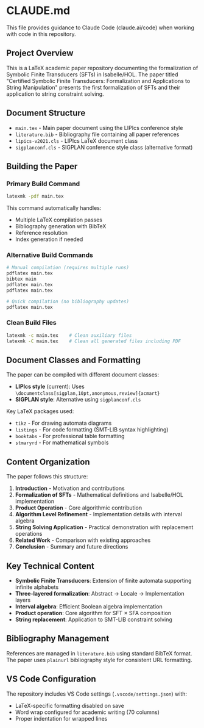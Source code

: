 # CLAUDE.md

This file provides guidance to Claude Code (claude.ai/code) when working with code in this repository.

## Project Overview

This is a LaTeX academic paper repository documenting the formalization of Symbolic Finite Transducers (SFTs) in Isabelle/HOL. The paper titled "Certified Symbolic Finite Transducers: Formalization and Applications to String Manipulation" presents the first formalization of SFTs and their application to string constraint solving.

## Document Structure

- `main.tex` - Main paper document using the LIPIcs conference style
- `literature.bib` - Bibliography file containing all paper references  
- `lipics-v2021.cls` - LIPIcs LaTeX document class
- `sigplanconf.cls` - SIGPLAN conference style class (alternative format)

## Building the Paper

### Primary Build Command
```bash
latexmk -pdf main.tex
```

This command automatically handles:
- Multiple LaTeX compilation passes
- Bibliography generation with BibTeX
- Reference resolution
- Index generation if needed

### Alternative Build Commands
```bash
# Manual compilation (requires multiple runs)
pdflatex main.tex
bibtex main
pdflatex main.tex
pdflatex main.tex

# Quick compilation (no bibliography updates)
pdflatex main.tex
```

### Clean Build Files
```bash
latexmk -c main.tex    # Clean auxiliary files
latexmk -C main.tex    # Clean all generated files including PDF
```

## Document Classes and Formatting

The paper can be compiled with different document classes:
- **LIPIcs style** (current): Uses `\documentclass[sigplan,10pt,anonymous,review]{acmart}`
- **SIGPLAN style**: Alternative using `sigplanconf.cls`

Key LaTeX packages used:
- `tikz` - For drawing automata diagrams
- `listings` - For code formatting (SMT-LIB syntax highlighting)
- `booktabs` - For professional table formatting
- `stmaryrd` - For mathematical symbols

## Content Organization

The paper follows this structure:
1. **Introduction** - Motivation and contributions
2. **Formalization of SFTs** - Mathematical definitions and Isabelle/HOL implementation
3. **Product Operation** - Core algorithmic contribution  
4. **Algorithm Level Refinement** - Implementation details with interval algebra
5. **String Solving Application** - Practical demonstration with replacement operations
6. **Related Work** - Comparison with existing approaches
7. **Conclusion** - Summary and future directions

## Key Technical Content

- **Symbolic Finite Transducers**: Extension of finite automata supporting infinite alphabets
- **Three-layered formalization**: Abstract → Locale → Implementation layers
- **Interval algebra**: Efficient Boolean algebra implementation  
- **Product operation**: Core algorithm for SFT × SFA composition
- **String replacement**: Application to SMT-LIB constraint solving

## Bibliography Management

References are managed in `literature.bib` using standard BibTeX format. The paper uses `plainurl` bibliography style for consistent URL formatting.

## VS Code Configuration

The repository includes VS Code settings (`.vscode/settings.json`) with:
- LaTeX-specific formatting disabled on save
- Word wrap configured for academic writing (70 columns)
- Proper indentation for wrapped lines